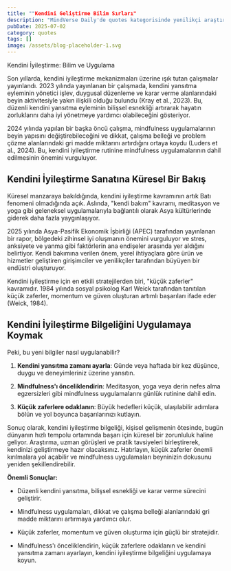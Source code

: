 ```yaml
---
title: ""Kendini Geliştirme Bilim Sırları"
description: "MindVerse Daily'de quotes kategorisinde yenilikçi araştırmalar ve içgörüler keşfedin."
pubDate: 2025-07-02
category: quotes
tags: []
image: /assets/blog-placeholder-1.svg
---
```


Kendini İyileştirme: Bilim ve Uygulama

Son yıllarda, kendini iyileştirme mekanizmaları üzerine ışık tutan çalışmalar yayınlandı. 2023 yılında yayınlanan bir çalışmada, kendini yansıtma eyleminin yönetici işlev, duygusal düzenleme ve karar verme alanlarındaki beyin aktivitesiyle yakın ilişkili olduğu bulundu (Kray et al., 2023). Bu, düzenli kendini yansıtma eyleminin bilişsel esnekliği artırarak hayatın zorluklarını daha iyi yönetmeye yardımcı olabileceğini gösteriyor.

2024 yılında yapılan bir başka öncü çalışma, mindfulness uygulamalarının beyin yapısını değiştirebileceğini ve dikkat, çalışma belleği ve problem çözme alanlarındaki gri madde miktarını artırdığını ortaya koydu (Luders et al., 2024). Bu, kendini iyileştirme rutinine mindfulness uygulamalarının dahil edilmesinin önemini vurguluyor.

## Kendini İyileştirme Sanatına Küresel Bir Bakış

Küresel manzaraya bakıldığında, kendini iyileştirme kavramının artık Batı fenomeni olmadığında açık. Aslında, "kendi bakım" kavramı, meditasyon ve yoga gibi geleneksel uygulamalarıyla bağlantılı olarak Asya kültürlerinde giderek daha fazla yaygınlaşıyor.

2025 yılında Asya-Pasifik Ekonomik İşbirliği (APEC) tarafından yayınlanan bir rapor, bölgedeki zihinsel iyi oluşmanın önemini vurguluyor ve stres, anksiyete ve yanma gibi faktörlerin ana endişeler arasında yer aldığını belirtiyor. Kendi bakımına verilen önem, yerel ihtiyaçlara göre ürün ve hizmetler geliştiren girişimciler ve yenilikçiler tarafından büyüyen bir endüstri oluşturuyor.

Kendini iyileştirme için en etkili stratejilerden biri, "küçük zaferler" kavramıdır. 1984 yılında sosyal psikolog Karl Weick tarafından tanıtılan küçük zaferler, momentum ve güven oluşturan artımlı başarıları ifade eder (Weick, 1984).

## Kendini İyileştirme Bilgeliğini Uygulamaya Koymak

Peki, bu yeni bilgiler nasıl uygulanabilir?

1. **Kendini yansıtma zamanı ayarla**: Günde veya haftada bir kez düşünce, duygu ve deneyimleriniz üzerine yansıtın.

2. **Mindfulness'ı önceliklendirin**: Meditasyon, yoga veya derin nefes alma egzersizleri gibi mindfulness uygulamalarını günlük rutinine dahil edin.

3. **Küçük zaferlere odaklanın**: Büyük hedefleri küçük, ulaşılabilir adımlara bölün ve yol boyunca başarılarınızı kutlayın.

Sonuç olarak, kendini iyileştirme bilgeliği, kişisel gelişmenin ötesinde, bugün dünyanın hızlı tempolu ortamında başarı için küresel bir zorunluluk haline geliyor. Araştırma, uzman görüşleri ve pratik tavsiyeleri birleştirerek, kendinizi geliştirmeye hazır olacaksınız. Hatırlayın, küçük zaferler önemli kırılmalara yol açabilir ve mindfulness uygulamaları beyninizin dokusunu yeniden şekillendirebilir.

**Önemli Sonuçlar:**

* Düzenli kendini yansıtma, bilişsel esnekliği ve karar verme sürecini geliştirir.

* Mindfulness uygulamaları, dikkat ve çalışma belleği alanlarındaki gri madde miktarını artırmaya yardımcı olur.

* Küçük zaferler, momentum ve güven oluşturma için güçlü bir stratejidir.

* Mindfulness'ı önceliklendirin, küçük zaferlere odaklanın ve kendini yansıtma zamanı ayarlayın, kendini iyileştirme bilgeliğini uygulamaya koyun.